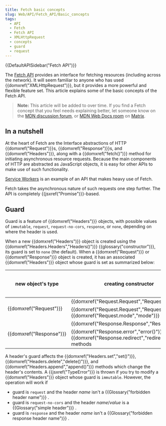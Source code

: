 ```yaml
---
title: Fetch basic concepts
slug: Web/API/Fetch_API/Basic_concepts
tags:
  - API
  - Fetch
  - Fetch API
  - XMLHttpRequest
  - concepts
  - guard
  - request
---
```

{{DefaultAPISidebar("Fetch API")}}

The [Fetch API](/en-US/docs/Web/API/Fetch_API) provides an interface for fetching resources (including across the network). It will seem familiar to anyone who has used {{domxref("XMLHttpRequest")}}, but it provides a more powerful and flexible feature set. This article explains some of the basic concepts of the Fetch API.

> **Note:** This article will be added to over time. If you find a Fetch concept that you feel needs explaining better, let someone know on the [MDN discussion forum](https://discourse.mozilla.org/c/mdn/236), or [MDN Web Docs room](https://chat.mozilla.org/#/room/#mdn:mozilla.org) on [Matrix](https://wiki.mozilla.org/Matrix).

## In a nutshell

At the heart of Fetch are the Interface abstractions of HTTP {{domxref("Request")}}s, {{domxref("Response")}}s, and {{domxref("Headers")}}, along with a {{domxref("fetch()")}} method for initiating asynchronous resource requests. Because the main components of HTTP are abstracted as JavaScript objects, it is easy for other APIs to make use of such functionality.

[Service Workers](/en-US/docs/Web/API/Service_Worker_API) is an example of an API that makes heavy use of Fetch.

Fetch takes the asynchronous nature of such requests one step further. The API is completely {{jsxref("Promise")}}-based.

## Guard

Guard is a feature of {{domxref("Headers")}} objects, with possible values of `immutable`, `request`, `request-no-cors`, `response`, or `none`, depending on where the header is used.

When a new {{domxref("Headers")}} object is created using the {{domxref("Headers.Headers","Headers()")}} {{glossary("constructor")}}, its guard is set to `none` (the default). When a {{domxref("Request")}} or {{domxref("Response")}} object is created, it has an associated {{domxref("Headers")}} object whose guard is set as summarized below:

<table class="standard-table">
  <thead>
    <tr>
      <th scope="row">new object's type</th>
      <th scope="col">creating constructor</th>
      <th scope="col">
        guard setting of associated {{domxref("Headers")}} object
      </th>
    </tr>
  </thead>
  <tbody>
    <tr>
      <td rowspan="2">{{domxref("Request")}}</td>
      <td>{{domxref("Request.Request","Request()")}}</td>
      <td><code>request</code></td>
    </tr>
    <tr>
      <td>
        {{domxref("Request.Request","Request()")}} with
        {{domxref("Request.mode","mode")}} of <code>no-cors</code>
      </td>
      <td><code>request-no-cors</code></td>
    </tr>
    <tr>
      <td rowspan="2">{{domxref("Response")}}</td>
      <td>{{domxref("Response.Response","Response()")}}</td>
      <td><code>response</code></td>
    </tr>
    <tr>
      <td>
        {{domxref("Response.error","error()")}} or
        {{domxref("Response.redirect","redirect()")}} methods
      </td>
      <td><code>immutable</code></td>
    </tr>
  </tbody>
</table>

A header's guard affects the {{domxref("Headers.set","set()")}}, {{domxref("Headers.delete","delete()")}}, and {{domxref("Headers.append","append()")}} methods which change the header's contents. A {{jsxref("TypeError")}} is thrown if you try to modify a {{domxref("Headers")}} object whose guard is `immutable`. However, the operation will work if

- guard is `request` and the header _name_ isn't a {{Glossary("forbidden header name")}} .
- guard is `request-no-cors` and the header _name_/_value_ is a {{Glossary("simple header")}} .
- guard is `response` and the header _name_ isn't a {{Glossary("forbidden response header name")}} .
